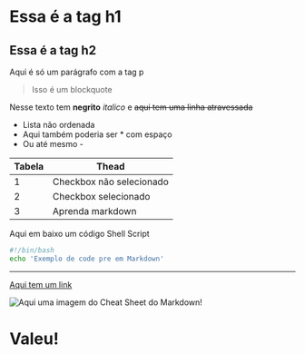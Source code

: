 
# Essa é a tag h1
## Essa é a tag h2

Aqui é só um parágrafo com a tag p

> Isso é um blockquote

Nesse texto tem **negrito** *italico* e ~~aqui tem uma linha atravessada~~

+ Lista não ordenada
+ Aqui também poderia ser * com espaço
+ Ou até mesmo - 

| Tabela | Thead |
|---|---|
| 1 | Checkbox não selecionado |
| 2 | Checkbox selecionado |
| 3 | Aprenda markdown |

Aqui em baixo um código Shell Script

```sh
#!/bin/bash
echo 'Exemplo de code pre em Markdown'
```


***

[Aqui tem um link](http://terminalroot.com.br)

![Aqui uma imagem do Cheat Sheet do Markdown!](md.png "aqui tem um title")

# Valeu!


